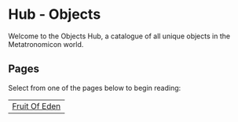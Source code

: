 # Hub - Objects

Welcome to the Objects Hub, a catalogue of all unique objects in the Metatronomicon world.

## Pages

Select from one of the pages below to begin reading:

<table class="HubTable">
    <tr>
        <td>
        <a href="fruitofeden.html">Fruit Of Eden</a>
        </td>
    </tr>
</table>
